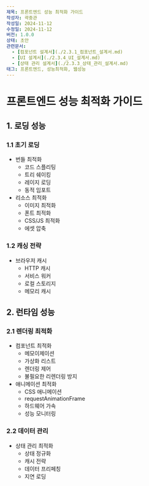 ```yaml
---
제목: 프론트엔드 성능 최적화 가이드
작성자: 곽중관
작성일: 2024-11-12
수정일: 2024-11-12
버전: 1.0.0
상태: 초안
관련문서:
  - [컴포넌트 설계서](./2.3.1_컴포넌트_설계서.md)
  - [UI 설계서](./2.3.4_UI_설계서.md)
  - [상태 관리 설계서](./2.3.3_상태_관리_설계서.md)
태그: 프론트엔드, 성능최적화, 웹성능
---
```


# 프론트엔드 성능 최적화 가이드

## 1. 로딩 성능

### 1.1 초기 로딩
- 번들 최적화
  - 코드 스플리팅
  - 트리 쉐이킹
  - 레이지 로딩
  - 동적 임포트
- 리소스 최적화
  - 이미지 최적화
  - 폰트 최적화
  - CSS/JS 최적화
  - 에셋 압축

### 1.2 캐싱 전략
- 브라우저 캐시
  - HTTP 캐시
  - 서비스 워커
  - 로컬 스토리지
  - 메모리 캐시

## 2. 런타임 성능

### 2.1 렌더링 최적화
- 컴포넌트 최적화
  - 메모이제이션
  - 가상화 리스트
  - 렌더링 제어
  - 불필요한 리렌더링 방지
- 애니메이션 최적화
  - CSS 애니메이션
  - requestAnimationFrame
  - 하드웨어 가속
  - 성능 모니터링

### 2.2 데이터 관리
- 상태 관리 최적화
  - 상태 정규화
  - 캐시 전략
  - 데이터 프리페칭
  - 지연 로딩
